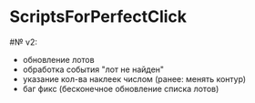﻿# ScriptsForPerfectClick
#№ v2:
- обновление лотов
- обработка события "лот не найден"
- указание кол-ва наклеек числом (ранее: менять контур)
- баг фикс (бесконечное обновление списка лотов)
